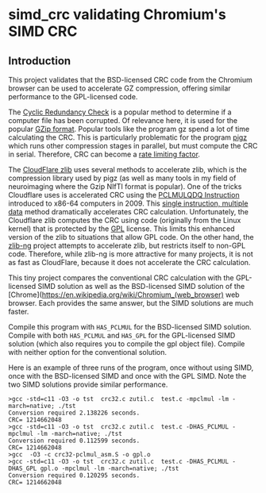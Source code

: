 # simd_crc validating Chromium's SIMD CRC

## Introduction

This project validates that the BSD-licensed CRC code from the Chromium browser can be used to accelerate GZ compression, offering similar performance to the GPL-licensed code.

The [Cyclic Redundancy Check](https://en.wikipedia.org/wiki/Cyclic_redundancy_check) is a popular method to determine if a computer file has been corrupted. Of relevance here, it is used for the popular [GZip format](https://en.wikipedia.org/wiki/Gzip). Popular tools like the program gz spend a lot of time calculating the CRC. This is particularly problematic for the program [pigz](https://github.com/madler/pigz) which runs other compression stages in parallel, but must compute the CRC in serial. Therefore, CRC can become a [rate limiting factor](https://en.wikipedia.org/wiki/Amdahl%27s_law).

The [CloudFlare zlib](https://github.com/cloudflare/zlib) uses several methods to accelerate zlib, which is the compression library used by pigz (as well as many tools in my field of neuroimaging where the Gzip NIfTI format is popular). One of the tricks Cloudflare uses is accelerated CRC using the [PCLMULQDQ
Instruction](https://www.intel.com/content/dam/www/public/us/en/documents/white-papers/fast-crc-computation-generic-polynomials-pclmulqdq-paper.pdf) introduced to x86-64 computers in 2009. This [single instruction, multiple data](https://en.wikipedia.org/wiki/SIMD) method dramatically accelerates CRC calculation. Unfortunately, the Cloudflare zlib computes the CRC using code (originally from the Linux kernel) that is protected by the [GPL](https://en.wikipedia.org/wiki/GNU_General_Public_License) license. This limits this enhanced version of the zlib to situations that allow GPL code. On the other hand, the [zlib-ng](https://github.com/zlib-ng/zlib-ng) project attempts to accelerate zlib, but restricts itself to non-GPL code. Therefore, while zlib-ng is more attractive for many projects, it is not as fast as CloudFlare, because it does not accelerate the CRC calculation. 

This tiny project compares the conventional CRC calculation with the GPL-licensed SIMD solution as well as the BSD-licensed SIMD solution of the [Chrome](https://en.wikipedia.org/wiki/Chromium_(web_browser) web browser. Each provides the same answer, but the SIMD solutions are much faster.

Compile this program with `HAS_PCLMUL` for the BSD-licensed SIMD solution. Compile with both `HAS_PCLMUL` and `HAS_GPL` for the GPL-licensed SIMD solution (which also requires you to compile the gpl object file). Compile with neither option for the conventional solution.

Here is an example of three runs of the program, once without using SIMD, once with the BSD-licensed SIMD and once with the GPL SIMD. Note the two SIMD solutions provide similar performance.

```
>gcc -std=c11 -O3 -o tst  crc32.c zutil.c  test.c -mpclmul -lm -march=native; ./tst
Conversion required 2.138226 seconds.
CRC= 1214662048
>gcc -std=c11 -O3 -o tst  crc32.c zutil.c  test.c -DHAS_PCLMUL -mpclmul -lm -march=native; ./tst
Conversion required 0.112599 seconds.
CRC= 1214662048
>gcc  -O3 -c crc32-pclmul_asm.S -o gpl.o
>gcc -std=c11 -O3 -o tst  crc32.c zutil.c  test.c -DHAS_PCLMUL -DHAS_GPL gpl.o -mpclmul -lm -march=native; ./tst
Conversion required 0.120295 seconds.
CRC= 1214662048
```



